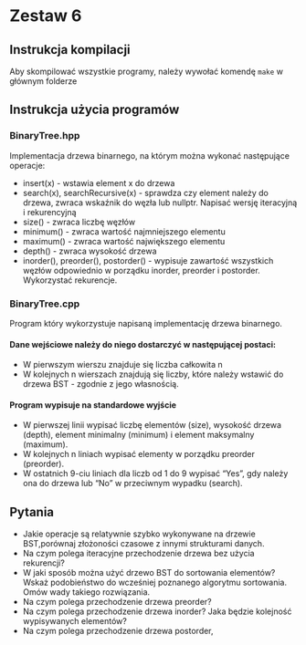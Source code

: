 # Zestaw 6

## Instrukcja kompilacji
Aby skompilować wszystkie programy, należy wywołać komendę `make` w głównym folderze

## Instrukcja użycia programów
### BinaryTree.hpp
Implementacja drzewa binarnego, na którym można wykonać następujące operacje:
- insert(x) - wstawia element x do drzewa
- search(x), searchRecursive(x) - sprawdza czy element należy do drzewa, zwraca wskaźnik do węzła lub nullptr. Napisać wersję iteracyjną i rekurencyjną
- size() - zwraca liczbę węzłów
- minimum() - zwraca wartość najmniejszego elementu
- maximum() - zwraca wartość największego elementu
- depth() - zwraca wysokość drzewa
- inorder(), preorder(), postorder() - wypisuje zawartość wszystkich węzłów odpowiednio w porządku inorder, preorder i postorder. Wykorzystać rekurencje.

### BinaryTree.cpp
Program który wykorzystuje napisaną implementację drzewa binarnego.
#### Dane wejściowe należy do niego dostarczyć w następującej postaci:
- W pierwszym wierszu znajduje się liczba całkowita n
- W kolejnych n wierszach znajdują się liczby, które należy wstawić do drzewa BST - zgodnie z
jego własnością.

#### Program wypisuje na standardowe wyjście
- W pierwszej linii wypisać liczbę elementów (size), wysokość drzewa (depth), element minimalny (minimum) i element maksymalny (maximum).
- W kolejnych n liniach wypisać elementy w porządku preorder (preorder).
- W ostatnich 9-ciu liniach dla liczb od 1 do 9 wypisać “Yes”, gdy należy ona do drzewa lub “No” w przeciwnym wypadku (search).

## Pytania
- Jakie operacje są relatywnie szybko wykonywane na drzewie BST,porównaj złożoności czasowe z innymi strukturami danych.
- Na czym polega iteracyjne przechodzenie drzewa bez użycia rekurencji?
- W jaki sposób można użyć drzewo BST do sortowania elementów? Wskaż podobieństwo do wcześniej poznanego algorytmu sortowania. Omów wady takiego rozwiązania.
- Na czym polega przechodzenie drzewa preorder?
- Na czym polega przechodzenie drzewa inorder? Jaka będzie kolejność wypisywanych elementów?
- Na czym polega przechodzenie drzewa postorder,